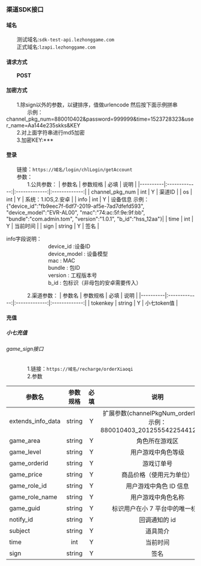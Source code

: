 ### 渠道SDK接口

#### 域名
&emsp;&emsp;测试域名:`sdk-test-api.lezhonggame.com` <br/>
&emsp;&emsp;正式域名:`lzapi.lezhonggame.com`

#### 请求方式
&emsp;&emsp;**POST**

#### 加密方式
&emsp;&emsp;1.除sign以外的参数，以键排序，值做urlencode 然后按下面示例拼串 <br/>
&emsp;&emsp;&emsp;&emsp;示例：channel_pkg_num=880010402&password=999999&time=1523728323&user_name=Aa144e235skks&KEY<br/>
&emsp;&emsp;2.对上面字符串进行md5加密 <br/>
&emsp;&emsp;3.加密KEY:*** <br/>

#### 登录
&emsp;&emsp;链接：`https://域名/login/chlLogin/getAccount` <br/>
&emsp;&emsp;参数：<br/>
&emsp;&emsp;&emsp;&emsp;1.公共参数：
 | 参数名   |      参数规格      | 必填   |      说明      |
 |----------|:-------------:|:-------------:|:-------------:|
 | channel_pkg_num |  int |  Y |  渠道ID |
 | os |  int |  Y |  系统：1.IOS,2.安卓 |
 | info |  int |  Y |  设备信息 示例：{"device_id":"fb9eec7f-6df7-2019-af5e-7ad7dfefd593", "device_model":"EVR-AL00", "mac":"74:ac:5f:9e:9f:bb", "bundle":"com.admin.tom", "version":"1.0.1", "b_id":"hss_12aa"}|
 | time |  int |  Y |  当前时间 |
 | sign |  string |  Y |  签名 |
 
 info字段说明：<br/>
&emsp;&emsp;&emsp;&emsp;&emsp;&emsp;&emsp;&emsp;device_id :设备ID<br/>
&emsp;&emsp;&emsp;&emsp;&emsp;&emsp;&emsp;&emsp;device_model : 设备模型<br/>
&emsp;&emsp;&emsp;&emsp;&emsp;&emsp;&emsp;&emsp;mac : MAC<br/>
&emsp;&emsp;&emsp;&emsp;&emsp;&emsp;&emsp;&emsp;bundle : 包ID<br/>
&emsp;&emsp;&emsp;&emsp;&emsp;&emsp;&emsp;&emsp;version : 工程版本号<br/>
&emsp;&emsp;&emsp;&emsp;&emsp;&emsp;&emsp;&emsp;b_id : 包标识（非母包的安卓需要传入）<br/>
 
&emsp;&emsp;&emsp;&emsp;2.渠道参数： 
 | 参数名   |      参数规格      | 必填   |      说明      |
 |----------|:-------------:|:-------------:|:-------------:|
 | tokenkey |  string |  Y |  小七token值 |

#### 充值
##### 小七充值
###### game_sign接口
&emsp;&emsp;&emsp;&emsp;1.链接：`https://域名/recharge/orderXiaoqi`<br/>
&emsp;&emsp;&emsp;&emsp;2.参数

 | 参数名   |      参数规格      | 必填   |      说明      |
 |----------|:-------------:|:-------------:|:-------------:|
 | extends_info_data |  string |  Y |  扩展参数(channelPkgNum_orderId_os),示例：880010403_201255542254412566_1 |
 | game_area |  string |  Y |  角色所在游戏区 |
 | game_level |  string |  Y | 用户游戏中角色等级 |
 | game_orderid |  string |  Y |  游戏订单号 |
 | game_price |  string |  Y |  商品价格（使用元为单位） |
 | game_role_id |  string |  Y |  用户游戏中角色 ID 信息 |
 | game_role_name |  string |  Y |  用户游戏中角色名称 |
 | game_guid |  string |  Y |  标识用户在小 7 平台中的唯一标识 |
 | notify_id |  string |  Y |  回调通知的 id |
 | subject |  string |  Y |  道具简介 |
 | time |  int |  Y |  当前时间 |
 | sign |  string |  Y |  签名 |
